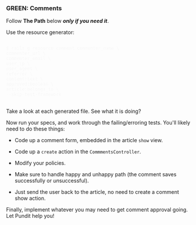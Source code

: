 ### GREEN: Comments

Follow **The Path** below ***only if you need it***.

Use the resource generator:

<pre style="color: #f7f7f7">
<code>
$ rails g resource comment commenter_name \
commenter_url \
commenter_email \
user_ip \
user_agent \
referrer \
content:text \
approved:boolean \
article:belongs_to \
--skip-test-framework
</code>
</pre>

Take a look at each generated file. See what it is doing?

Now run your specs, and work through the failing/erroring tests. You'll likely need to do these things:

- Code up a comment form, embedded in the article `show` view.

- Code up a `create` action in the `CommmentsController`.

- Modify your policies.

- Make sure to handle happy and unhappy path (the comment saves successfully or *un*successful).

- Just send the user back to the article, no need to create a comment show action.

Finally, implement whatever you may need to get comment approval going. Let Pundit help you!
